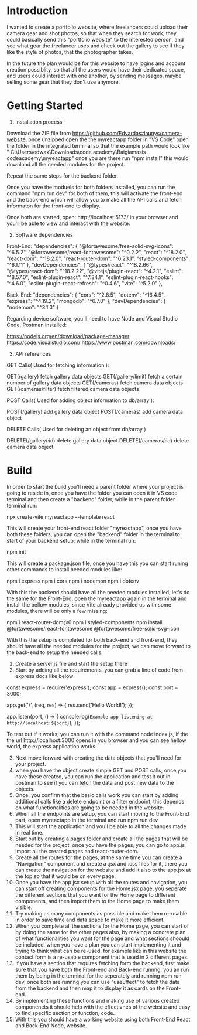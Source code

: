 # Introduction

I wanted to create a portfolio website, where freelancers could upload their camera gear and shot photos,
so that when they search for work, they could basically send this "portfolio website" to the interested person,
and see what gear the freelancer uses and check out the gallery to see if they like the style of photos, that the
photographer takes.

In the future the plan would be for this website to have logins and account creation possiblity, so that all the users would have their dedicated space, and users could interact with one another, by sending messages, maybe selling some gear that they don't use anymore.

# Getting Started

1. Installation process

Download the ZIP file from https://github.com/Edvardasziaunys/camera-website, once unzipped open the the myreactapp folder in "VS Code"
open the folder in the integrated terminal so that the example path would look like " C:\Users\edwax\Downloads\code academy\Baigiamasis codeacademy\myreactapp" once you are there run "npm install" this would download all the needed modules for the project.

Repeat the same steps for the backend folder.

Once you have the moduels for both folders installed, you can run the command "npm run dev" for both of them, this will activate the
front-end and the back-end which will allow you to make all the API calls and fetch informaton for the front-end to display.

Once both are started, open: http://localhost:5173/ in your browser and you'll be able to view and interact with the website.

2. Software dependencies

Front-End:
"dependencies": {
"@fortawesome/free-solid-svg-icons": "^6.5.2",
"@fortawesome/react-fontawesome": "^0.2.2",
"react": "^18.2.0",
"react-dom": "^18.2.0",
"react-router-dom": "^6.23.1",
"styled-components": "^6.1.11"
},
"devDependencies": {
"@types/react": "^18.2.66",
"@types/react-dom": "^18.2.22",
"@vitejs/plugin-react": "^4.2.1",
"eslint": "^8.57.0",
"eslint-plugin-react": "^7.34.1",
"eslint-plugin-react-hooks": "^4.6.0",
"eslint-plugin-react-refresh": "^0.4.6",
"vite": "^5.2.0"
},

Back-End:
"dependencies": {
"cors": "^2.8.5",
"dotenv": "^16.4.5",
"express": "^4.19.2",
"mongodb": "^6.7.0"
},
"devDependencies": {
"nodemon": "^3.1.3"
}

Regarding device software, you'll need to have Node and Visual Studio Code, Postman installed:

https://nodejs.org/en/download/package-manager
https://code.visualstudio.com/
https://www.postman.com/downloads/

3. API references

GET Calls( Used for fetching information ):

GET(/gallery) fetch gallery data objects
GET(/gallery/limit) fetch a certain number of gallery data objects
GET(/cameras) fetch camera data objects
GET(/cameras/filter) fetch filtered camera data objects

POST Calls( Used for adding object information to db/array ):

POST(/gallery) add gallery data object
POST(/cameras) add camera data object

DELETE Calls( Used for deleting an object from db/array )

DELETE(/gallery/:id) delete gallery data object
DELETE(/cameras/:id) delete camera data object

# Build

In order to start the build you'll need a parent folder where your project is going to reside in, once you have the folder you
can open it in VS code terminal and then create a "backend" folder, while in the parent folder terminal run:

npx create-vite myreactapp --template react

This will create your front-end react folder "myreactapp", once you have both these folders, you can open the "backend" folder in the terminal to start of your backend setup, while in the terminal run:

npm init

This will create a package.json file, once you have this you can start runing other commands to install needed modules like:

npm i express
npm i cors
npm i nodemon
npm i dotenv

With this the backend should have all the needed modules installed, let's do the same for the Front-End, open the myreactapp again in the terminal and install the bellow modules, since Vite already provided us with some modules, there will be only a few missing:

npm i react-router-dom@6
npm i styled-components
npm install @fortawesome/react-fontawesome @fortawesome/free-solid-svg-icon

With this the setup is completed for both back-end and front-end, they should have all the needed modules for the project, we can move forward to the back-end to setup the needed calls.

1. Create a server.js file and start the setup there
2. Start by adding all the requirements, you can grab a line of code from express docs like below

const express = require('express');
const app = express();
const port = 3000;

app.get('/', (req, res) => {
res.send('Hello World!');
});

app.listen(port, () => {
console.log(`Example app listening at http://localhost:${port}`);
});

To test out if it works, you can run it with the command node index.js, if the the url http://localhost:3000 opens in you browser and you can see hellow world, the express application works.

3. Next move forward with creating the data objects that you'll need for your project.
4. when you have the object create simple GET and POST calls, once you have these created, you can run the application and test it out in postman to see if you can fetch the data and post new data to the objects.
5. Once, you confirm that the basic calls work you can start by adding additional calls like a delete endpoint or a filter endpoint, this depends on what functionalities are going to be needed in the website.
6. When all the endpoints are setup, you can start moving to the Front-End part, open myreactapp in the terminal and run npm run dev
7. This will start the application and you'l be able to all the changes made in real time.
8. Start out by creating a pages folder and create all the pages that will be needed for the project, once you have the pages,
   you can go to app.js import all the created pages and react-router-dom.
9. Create all the routes for the pages, at the same time you can create a "Navigation" component and create a .jsx and .css files for it, there you can create the navigation for the website and add it also to the app.jsx at the top so that it would be on every page.
10. Once you have the app.jsx setup with all the routes and navigation, you can start off creating components for the Home.jsx page,
    you seperate the different sections that you want for the Home page to different components, and then import them to the Home page to make them visible.
11. Try making as many components as possible and make them re-usable in order to save time and data space to make it more efficient.
12. When you complete all the sections for the Home page, you can start of by doing the same for the other pages also, by making a concrete plan of what functionalities you want for the page and what sections shoould be included, when you have a plan you can start implementing it and trying to think what can be re-used, for example like in this website the contact form is a re-usable component that is used in 2 different pages.
13. If you have a section that requires fetching form the backend, first make sure that you have both the Front-end and Back-end runnng, you an run them by being in the terminal for the seperately and running npm run dev, once both are runnng you can use "useEffect" to fetch the data from the backend and then map it to display it as cards on the Front-end.
14. By implementing these functions and making use of various created componenets it should help with the effectivnes of the website and easy to find specific section or function, code.
15. With this you should have a working website using both Front-End React and Back-End Node, website.
